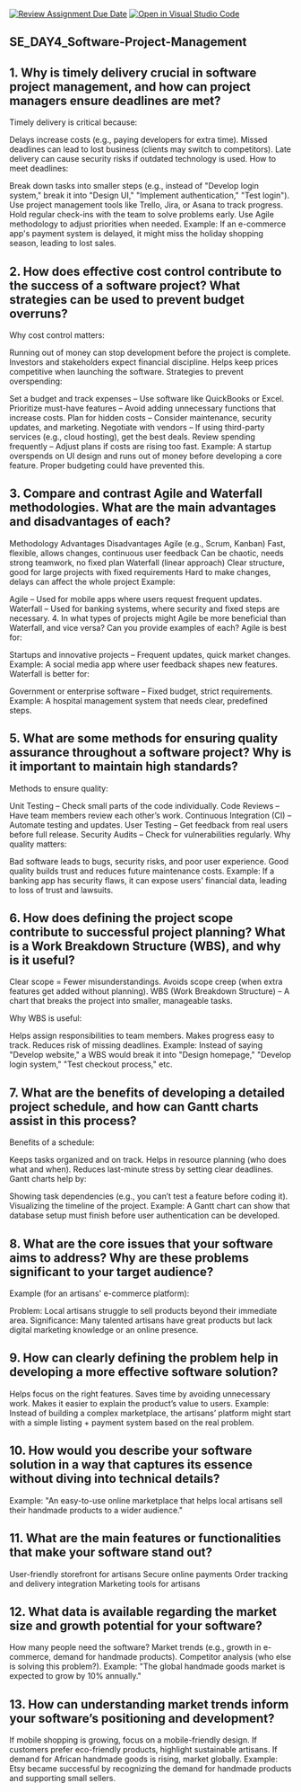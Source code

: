 [![Review Assignment Due Date](https://classroom.github.com/assets/deadline-readme-button-22041afd0340ce965d47ae6ef1cefeee28c7c493a6346c4f15d667ab976d596c.svg)](https://classroom.github.com/a/9pw6JKcu)
[![Open in Visual Studio Code](https://classroom.github.com/assets/open-in-vscode-2e0aaae1b6195c2367325f4f02e2d04e9abb55f0b24a779b69b11b9e10269abc.svg)](https://classroom.github.com/online_ide?assignment_repo_id=18472533&assignment_repo_type=AssignmentRepo)
## SE_DAY4_Software-Project-Management

## 1. Why is timely delivery crucial in software project management, and how can project managers ensure deadlines are met?
Timely delivery is critical because:

Delays increase costs (e.g., paying developers for extra time).
Missed deadlines can lead to lost business (clients may switch to competitors).
Late delivery can cause security risks if outdated technology is used.
How to meet deadlines:

Break down tasks into smaller steps (e.g., instead of "Develop login system," break it into "Design UI," "Implement authentication," "Test login").
Use project management tools like Trello, Jira, or Asana to track progress.
Hold regular check-ins with the team to solve problems early.
Use Agile methodology to adjust priorities when needed.
Example: If an e-commerce app's payment system is delayed, it might miss the holiday shopping season, leading to lost sales.

## 2. How does effective cost control contribute to the success of a software project? What strategies can be used to prevent budget overruns?
Why cost control matters:

Running out of money can stop development before the project is complete.
Investors and stakeholders expect financial discipline.
Helps keep prices competitive when launching the software.
Strategies to prevent overspending:

Set a budget and track expenses – Use software like QuickBooks or Excel.
Prioritize must-have features – Avoid adding unnecessary functions that increase costs.
Plan for hidden costs – Consider maintenance, security updates, and marketing.
Negotiate with vendors – If using third-party services (e.g., cloud hosting), get the best deals.
Review spending frequently – Adjust plans if costs are rising too fast.
Example: A startup overspends on UI design and runs out of money before developing a core feature. Proper budgeting could have prevented this.

## 3. Compare and contrast Agile and Waterfall methodologies. What are the main advantages and disadvantages of each?
Methodology	Advantages	Disadvantages
Agile (e.g., Scrum, Kanban)	Fast, flexible, allows changes, continuous user feedback	Can be chaotic, needs strong teamwork, no fixed plan
Waterfall (linear approach)	Clear structure, good for large projects with fixed requirements	Hard to make changes, delays can affect the whole project
Example:

Agile – Used for mobile apps where users request frequent updates.
Waterfall – Used for banking systems, where security and fixed steps are necessary.
4. In what types of projects might Agile be more beneficial than Waterfall, and vice versa? Can you provide examples of each?
Agile is best for:

Startups and innovative projects – Frequent updates, quick market changes.
Example: A social media app where user feedback shapes new features.
Waterfall is better for:

Government or enterprise software – Fixed budget, strict requirements.
Example: A hospital management system that needs clear, predefined steps.
## 5. What are some methods for ensuring quality assurance throughout a software project? Why is it important to maintain high standards?
Methods to ensure quality:

Unit Testing – Check small parts of the code individually.
Code Reviews – Have team members review each other’s work.
Continuous Integration (CI) – Automate testing and updates.
User Testing – Get feedback from real users before full release.
Security Audits – Check for vulnerabilities regularly.
Why quality matters:

Bad software leads to bugs, security risks, and poor user experience.
Good quality builds trust and reduces future maintenance costs.
Example: If a banking app has security flaws, it can expose users' financial data, leading to loss of trust and lawsuits.

## 6. How does defining the project scope contribute to successful project planning? What is a Work Breakdown Structure (WBS), and why is it useful?
Clear scope = Fewer misunderstandings.
Avoids scope creep (when extra features get added without planning).
WBS (Work Breakdown Structure) – A chart that breaks the project into smaller, manageable tasks.

Why WBS is useful:

Helps assign responsibilities to team members.
Makes progress easy to track.
Reduces risk of missing deadlines.
Example: Instead of saying "Develop website," a WBS would break it into "Design homepage," "Develop login system," "Test checkout process," etc.

## 7. What are the benefits of developing a detailed project schedule, and how can Gantt charts assist in this process?
Benefits of a schedule:

Keeps tasks organized and on track.
Helps in resource planning (who does what and when).
Reduces last-minute stress by setting clear deadlines.
Gantt charts help by:

Showing task dependencies (e.g., you can’t test a feature before coding it).
Visualizing the timeline of the project.
Example: A Gantt chart can show that database setup must finish before user authentication can be developed.

## 8. What are the core issues that your software aims to address? Why are these problems significant to your target audience?
Example (for an artisans' e-commerce platform):

Problem: Local artisans struggle to sell products beyond their immediate area.
Significance: Many talented artisans have great products but lack digital marketing knowledge or an online presence.
## 9. How can clearly defining the problem help in developing a more effective software solution?
Helps focus on the right features.
Saves time by avoiding unnecessary work.
Makes it easier to explain the product’s value to users.
Example: Instead of building a complex marketplace, the artisans’ platform might start with a simple listing + payment system based on the real problem.

## 10. How would you describe your software solution in a way that captures its essence without diving into technical details?
Example:
"An easy-to-use online marketplace that helps local artisans sell their handmade products to a wider audience."

## 11. What are the main features or functionalities that make your software stand out?
User-friendly storefront for artisans
Secure online payments
Order tracking and delivery integration
Marketing tools for artisans
## 12. What data is available regarding the market size and growth potential for your software?
How many people need the software?
Market trends (e.g., growth in e-commerce, demand for handmade products).
Competitor analysis (who else is solving this problem?).
Example: "The global handmade goods market is expected to grow by 10% annually."

## 13. How can understanding market trends inform your software’s positioning and development?
If mobile shopping is growing, focus on a mobile-friendly design.
If customers prefer eco-friendly products, highlight sustainable artisans.
If demand for African handmade goods is rising, market globally.
Example: Etsy became successful by recognizing the demand for handmade products and supporting small sellers.
